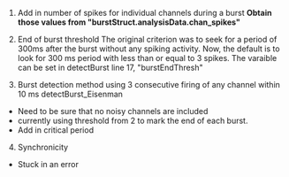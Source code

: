 1. Add in number of spikes for individual channels during a burst
**Obtain those values from "burstStruct.analysisData.chan_spikes"**

2. End of burst threshold
The original criterion was to seek for a period of 300ms after the burst without any spiking activity. Now, the default is to look for 300 ms period with less than or equal to 3 spikes. The varaible can be set in detectBurst line 17, "burstEndThresh"

3. Burst detection method using 3 consecutive firing of any channel within 10 ms
detectBurst_Eisenman
- Need to be sure that no noisy channels are included
- currently using threshold from 2 to mark the end of each burst. 
- Add in critical period

4. Synchronicity
- Stuck in an error
